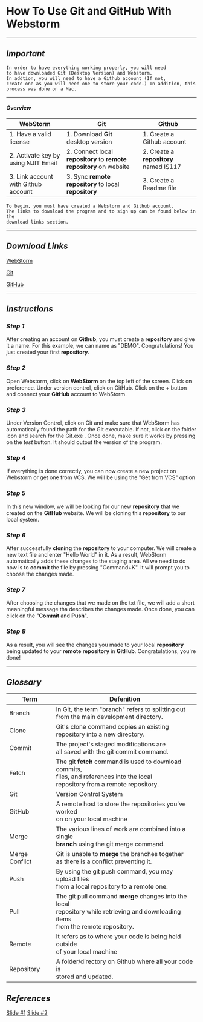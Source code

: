 # How To Use Git and GitHub With Webstorm

---
##   *Important*
    In order to have everything working properly, you will need
    to have downloaded Git (Desktop Version) and Webstorm.
    In addtion, you will need to have a Github account (If not, 
    create one as you will need one to store your code.) In addition, this 
    process was done on a Mac.
---
#### *Overview*
| WebStorm                            | Git                                                         | Github                             |
|-------------------------------------|-------------------------------------------------------------|------------------------------------|
| 1. Have a valid license             | 1. Download **Git** desktop version                             | 1. Create a Github account         |
| 2. Activate key by using NJIT Email | 2. Connect local **repository** to **remote** **repository** on website | 2. Create a **repository** named IS117 |
| 3. Link account with Github account | 3. Sync **remote** **repository** to local **repository**               | 3. Create a Readme file            |

    To begin, you must have created a Webstorm and Github account.
    The links to download the program and to sign up can be found below in the 
    download links section.

---
## *Download Links*
[WebStorm](
https://www.jetbrains.com/community/education/#students)

[Git](https://desktop.github.com)

[GitHub](https://github.com)

---
## *Instructions*

### *Step 1*
After creating an account on **Github**, you must create a **repository**
and give it a name. For this example, we can name as "DEMO". Congratulations! You just created your first **repository**.
### *Step 2*
Open Webstorm, click on **WebStorm** on the top left of the screen. Click on preference. Under version control,
click on GitHub. Click on the + button and connect your **GitHub** account to WebStorm.
### *Step 3*
Under Version Control, click on Git and make sure that WebStorm has automatically found the path
for the Git executable. If not, click on the folder icon and search for the Git.exe . Once done, make sure it works by
pressing on the *test* button. It should output the version of the program.
### *Step 4*
If everything is done correctly, you can now create a new project on Webstorm or get one from VCS. We will be using the 
"Get from VCS" option
### *Step 5*
In this new window, we will be looking for our new **repository** that we created on the **GitHub** website. We will be cloning
this **repository** to our local system.
### *Step 6*
After successfully **cloning** the **repository** to your computer. We will create a new text file and enter "Hello World" in
it. As a result, WebStorm automatically adds these changes to the staging area. All we need to do now is to **commit** the
file by pressing "Command+K". It will prompt you to choose the changes made.
### *Step 7*
After choosing the changes that we made on the txt file, we will add a short meaningful message tha describes the
changes made. Once done, you can click on the "**Commit** and **Push**".
### *Step 8*
As a result, you will see the changes you made to your local **repository** being updated to your 
**remote** **repository** in **GitHub**. Congratulations, you're done!

---
## *Glossary*

| Term           | Defenition                                                                                                                                   |
|----------------|----------------------------------------------------------------------------------------------------------------------------------------------|
| Branch         | In Git, the term "branch" refers to splitting out <br/> from the main development directory.                                                 |
| Clone          | Git's clone command copies an existing <br/>  repository into a new directory.                                                               |
| Commit         | The project's staged modifications are <br/> all saved with the git commit command.                                                          |
| Fetch          | The git **fetch** command is used to download commits,<br/>  files, and references into the local<br/>  repository from a remote repository.    |
| Git            | Version Control System                                                                                                                       |
| GitHub         | A remote host to store the repositories you've worked <br/> on on your local machine                                                         |
| Merge          | The various lines of work are combined into a single <br/>  **branch** using the git merge command.                                          |
| Merge Conflict | Git is unable to **merge** the branches  together <br/> as there is a conflict preventing it.                                                   |
| Push           | By using the git push command, you may upload files<br/>  from a local repository to a remote one.                                           |
| Pull           | The git pull command **merge** changes into the local <br/> repository while retrieving and downloading items <br/> from the remote repository. |
| Remote         | It refers as to where your code is being held outside<br/>  of your local machine                                                            |
| Repository     | A folder/directory on Github where all your code is <br/> stored and updated.                                                                |


## *References*
[Slide #1](https://njit.instructure.com/courses/31572/files/5261437?module_item_id=1172885)
[Slide #2](https://njit.instructure.com/courses/31572/files/5261409?module_item_id=1172886)